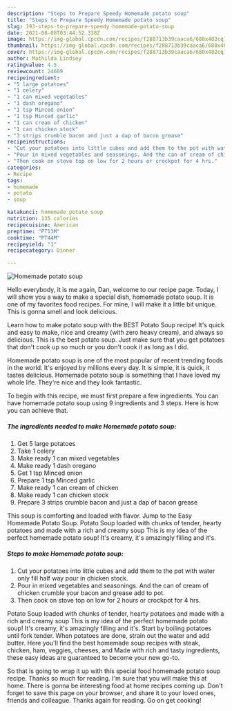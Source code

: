 ```yaml
---
description: "Steps to Prepare Speedy Homemade potato soup"
title: "Steps to Prepare Speedy Homemade potato soup"
slug: 193-steps-to-prepare-speedy-homemade-potato-soup
date: 2021-08-08T03:44:52.338Z
image: https://img-global.cpcdn.com/recipes/f288713b39caaca6/680x482cq70/homemade-potato-soup-recipe-main-photo.jpg
thumbnail: https://img-global.cpcdn.com/recipes/f288713b39caaca6/680x482cq70/homemade-potato-soup-recipe-main-photo.jpg
cover: https://img-global.cpcdn.com/recipes/f288713b39caaca6/680x482cq70/homemade-potato-soup-recipe-main-photo.jpg
author: Mathilda Lindsey
ratingvalue: 4.5
reviewcount: 24609
recipeingredient:
- "5 large potatoes"
- "1 celery"
- "1 can mixed vegetables"
- "1 dash oregano"
- "1 tsp Minced onion"
- "1 tsp Minced garlic"
- "1 can cream of chicken"
- "1 can chicken stock"
- "3 strips crumble bacon and just a dap of bacon grease"
recipeinstructions:
- "Cut your potatoes into little cubes and add them to the pot with water only fill half way pour in chicken stock."
- "Pour in mixed vegetables and seasonings. And the can of cream of chicken crumble your bacon and grease add to pot."
- "Then cook on stove top on low for 2 hours or crockpot for 4 hrs."
categories:
- Recipe
tags:
- homemade
- potato
- soup

katakunci: homemade potato soup 
nutrition: 135 calories
recipecuisine: American
preptime: "PT13M"
cooktime: "PT44M"
recipeyield: "1"
recipecategory: Dinner

---
```



![Homemade potato soup](https://img-global.cpcdn.com/recipes/f288713b39caaca6/680x482cq70/homemade-potato-soup-recipe-main-photo.jpg)

Hello everybody, it is me again, Dan, welcome to our recipe page. Today, I will show you a way to make a special dish, homemade potato soup. It is one of my favorites food recipes. For mine, I will make it a little bit unique. This is gonna smell and look delicious.

Learn how to make potato soup with the BEST Potato Soup recipe! It&#39;s quick and easy to make, nice and creamy (with zero heavy cream), and always so delicious. This is the best potato soup. Just make sure that you get potatoes that don&#39;t cook up so much or you don&#39;t cook it as long as I did.

Homemade potato soup is one of the most popular of recent trending foods in the world. It's enjoyed by millions every day. It is simple, it is quick, it tastes delicious. Homemade potato soup is something that I have loved my whole life. They're nice and they look fantastic.


To begin with this recipe, we must first prepare a few ingredients. You can have homemade potato soup using 9 ingredients and 3 steps. Here is how you can achieve that.

<!--inarticleads1-->

##### The ingredients needed to make Homemade potato soup:

1. Get 5 large potatoes
1. Take 1 celery
1. Make ready 1 can mixed vegetables
1. Make ready 1 dash oregano
1. Get 1 tsp Minced onion
1. Prepare 1 tsp Minced garlic
1. Make ready 1 can cream of chicken
1. Make ready 1 can chicken stock
1. Prepare 3 strips crumble bacon and just a dap of bacon grease


This soup is comforting and loaded with flavor. Jump to the Easy Homemade Potato Soup. Potato Soup loaded with chunks of tender, hearty potatoes and made with a rich and creamy soup This is my idea of the perfect homemade potato soup! It&#39;s creamy, it&#39;s amazingly filling and it&#39;s. 

<!--inarticleads2-->

##### Steps to make Homemade potato soup:

1. Cut your potatoes into little cubes and add them to the pot with water only fill half way pour in chicken stock.
1. Pour in mixed vegetables and seasonings. And the can of cream of chicken crumble your bacon and grease add to pot.
1. Then cook on stove top on low for 2 hours or crockpot for 4 hrs.


Potato Soup loaded with chunks of tender, hearty potatoes and made with a rich and creamy soup This is my idea of the perfect homemade potato soup! It&#39;s creamy, it&#39;s amazingly filling and it&#39;s. Start by boiling potatoes until fork tender. When potatoes are done, strain out the water and add butter. Here you&#39;ll find the best homemade soup recipes with steak, chicken, ham, veggies, cheeses, and Made with rich and tasty ingredients, these easy ideas are guaranteed to become your new go-to. 

So that is going to wrap it up with this special food homemade potato soup recipe. Thanks so much for reading. I'm sure that you will make this at home. There is gonna be interesting food at home recipes coming up. Don't forget to save this page on your browser, and share it to your loved ones, friends and colleague. Thanks again for reading. Go on get cooking!
